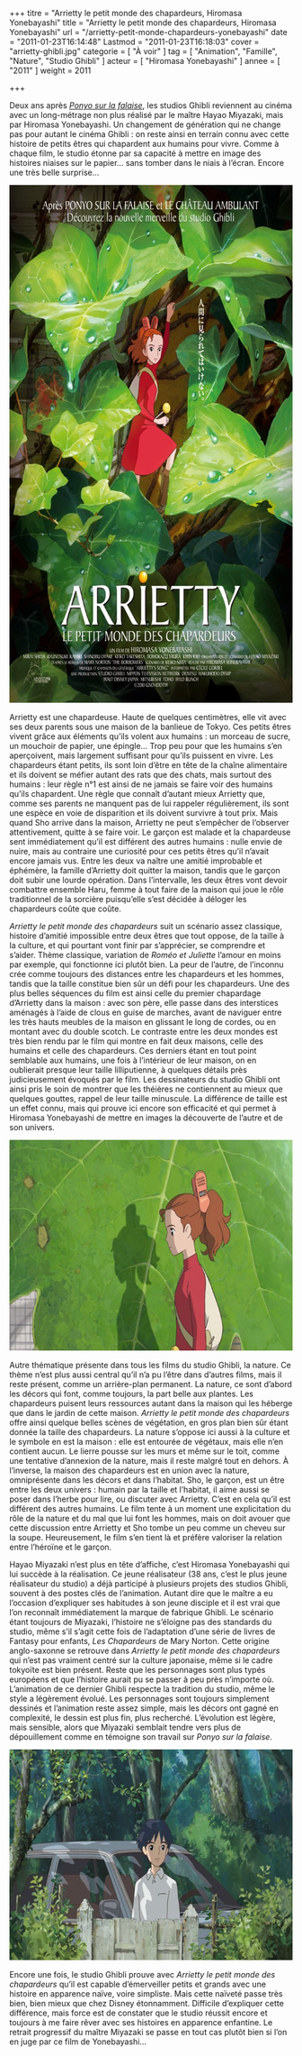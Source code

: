 +++
titre = "Arrietty le petit monde des chapardeurs, Hiromasa Yonebayashi"
title = "Arrietty le petit monde des chapardeurs, Hiromasa Yonebayashi"
url = "/arrietty-petit-monde-chapardeurs-yonebayashi"
date = "2011-01-23T16:14:48"
Lastmod = "2011-01-23T16:18:03"
cover = "arrietty-ghibli.jpg"
categorie = [ "À voir" ]
tag = [ "Animation", "Famille", "Nature", "Studio Ghibli" ]
acteur = [ "Hiromasa Yonebayashi" ]
annee = [ "2011" ]
weight = 2011

+++

<p>Deux ans après <em><a href="http://voiretmanger.fr/2009/04/12/ponyo-sur-la-falaise-miyazaki/">Ponyo sur la falaise</a></em>, les studios Ghibli reviennent au cinéma avec un long-métrage non plus réalisé par le maître Hayao Miyazaki, mais par Hiromasa Yonebayashi. Un changement de génération qui ne change pas pour autant le cinéma Ghibli : on reste ainsi en terrain connu avec cette histoire de petits êtres qui chapardent aux humains pour vivre. Comme à chaque film, le studio étonne par sa capacité à mettre en image des histoires niaises sur le papier… sans tomber dans le niais à l&rsquo;écran. Encore une très belle surprise…</p>
<p><a href="http://www.allocine.fr/film/fichefilm_gen_cfilm=176684.html"> </a></p>
<p style="text-align: center;"><a href="http://www.allocine.fr/film/fichefilm_gen_cfilm=176684.html"></a></p>
<p><a href="http://www.allocine.fr/film/fichefilm_gen_cfilm=176684.html"></p>
<div style="text-align: center;"><img class="aligncenter" src="arrietty-yonebayashi.jpg" border="0" alt="arrietty-yonebayashi.jpg" width="690" height="919" /></div>
<p></a></p>
<p>Arrietty est une chapardeuse. Haute de quelques centimètres, elle vit avec ses deux parents sous une maison de la banlieue de Tokyo. Ces petits êtres vivent grâce aux éléments qu&rsquo;ils volent aux humains : un morceau de sucre, un mouchoir de papier, une épingle… Trop peu pour que les humains s&rsquo;en aperçoivent, mais largement suffisant pour qu&rsquo;ils puissent en vivre. Les chapardeurs étant petits, ils sont loin d&rsquo;être en tête de la chaîne alimentaire et ils doivent se méfier autant des rats que des chats, mais surtout des humains : leur règle n°1 est ainsi de ne jamais se faire voir des humains qu&rsquo;ils chapardent. Une règle que connaît d&rsquo;autant mieux Arrietty que, comme ses parents ne manquent pas de lui rappeler régulièrement, ils sont une espèce en voie de disparition et ils doivent survivre à tout prix. Mais quand Sho arrive dans la maison, Arrietty ne peut s&rsquo;empêcher de l&rsquo;observer attentivement, quitte à se faire voir. Le garçon est malade et la chapardeuse sent immédiatement qu&rsquo;il est différent des autres humains : nulle envie de nuire, mais au contraire une curiosité pour ces petits êtres qu&rsquo;il n&rsquo;avait encore jamais vus. Entre les deux va naître une amitié improbable et éphémère, la famille d&rsquo;Arrietty doit quitter la maison, tandis que le garçon doit subir une lourde opération. Dans l&rsquo;intervalle, les deux êtres vont devoir combattre ensemble Haru, femme à tout faire de la maison qui joue le rôle traditionnel de la sorcière puisqu&rsquo;elle s&rsquo;est décidée à déloger les chapardeurs coûte que coûte.</p>
<p><em>Arrietty le petit monde des chapardeurs</em> suit un scénario assez classique, histoire d&rsquo;amitié impossible entre deux êtres que tout oppose, de la taille à la culture, et qui pourtant vont finir par s&rsquo;apprécier, se comprendre et s&rsquo;aider. Thème classique, variation de <em>Roméo et Juliette</em> l&rsquo;amour en moins par exemple, qui fonctionne ici plutôt bien. La peur de l&rsquo;autre, de l&rsquo;inconnu crée comme toujours des distances entre les chapardeurs et les hommes, tandis que la taille constitue bien sûr un défi pour les chapardeurs. Une des plus belles séquences du film est ainsi celle du premier chapardage d&rsquo;Arrietty dans la maison : avec son père, elle passe dans des interstices aménagés à l&rsquo;aide de clous en guise de marches, avant de naviguer entre les très hauts meubles de la maison en glissant le long de cordes, ou en montant avec du double scotch. Le contraste entre les deux mondes est très bien rendu par le film qui montre en fait deux maisons, celle des humains et celle des chapardeurs. Ces derniers étant en tout point semblable aux humains, une fois à l&rsquo;intérieur de leur maison, on en oublierait presque leur taille lilliputienne, à quelques détails près judicieusement évoqués par le film. Les dessinateurs du studio Ghibli ont ainsi pris le soin de montrer que les théières ne contiennent au mieux que quelques gouttes, rappel de leur taille minuscule. La différence de taille est un effet connu, mais qui prouve ici encore son efficacité et qui permet à Hiromasa Yonebayashi de mettre en images la découverte de l&rsquo;autre et de son univers.</p>
<div style="text-align: center;"><img class="aligncenter" src="arrietty-Yonebayashi-ghibli.jpg" border="0" alt="arrietty-Yonebayashi-ghibli.jpg" width="690" height="374" /></div>
<p>Autre thématique présente dans tous les films du studio Ghibli, la nature. Ce thème n&rsquo;est plus aussi central qu&rsquo;il n&rsquo;a pu l&rsquo;être dans d&rsquo;autres films, mais il reste présent, comme un arrière-plan permanent. La nature, ce sont d&rsquo;abord les décors qui font, comme toujours, la part belle aux plantes. Les chapardeurs puisent leurs ressources autant dans la maison qui les héberge que dans le jardin de cette maison. <em>Arrietty le petit monde des chapardeurs</em> offre ainsi quelque belles scènes de végétation, en gros plan bien sûr étant donnée la taille des chapardeurs. La nature s&rsquo;oppose ici aussi à la culture et le symbole en est la maison : elle est entourée de végétaux, mais elle n&rsquo;en contient aucun. Le lierre pousse sur les murs et même sur le toit, comme une tentative d&rsquo;annexion de la nature, mais il reste malgré tout en dehors. À l&rsquo;inverse, la maison des chapardeurs est en union avec la nature, omniprésente dans les décors et dans l&rsquo;habitat. Sho, le garçon, est un être entre les deux univers : humain par la taille et l&rsquo;habitat, il aime aussi se poser dans l&rsquo;herbe pour lire, ou discuter avec Arrietty. C&rsquo;est en cela qu&rsquo;il est différent des autres humains. Le film tente à un moment une explicitation du rôle de la nature et du mal que lui font les hommes, mais on doit avouer que cette discussion entre Arrietty et Sho tombe un peu comme un cheveu sur la soupe. Heureusement, le film s&rsquo;en tient là et préfère valoriser la relation entre l’héroïne et le garçon.</p>
<p>Hayao Miyazaki n&rsquo;est plus en tête d&rsquo;affiche, c&rsquo;est Hiromasa Yonebayashi qui lui succède à la réalisation. Ce jeune réalisateur (38 ans, c&rsquo;est le plus jeune réalisateur du studio) a déjà participé à plusieurs projets des studios Ghibli, souvent à des postes clés de l&rsquo;animation. Autant dire que le maître a eu l&rsquo;occasion d&rsquo;expliquer ses habitudes à son jeune disciple et il est vrai que l&rsquo;on reconnaît immédiatement la marque de fabrique Ghibli. Le scénario étant toujours de Miyazaki, l&rsquo;histoire ne s&rsquo;éloigne pas des standards du studio, même s&rsquo;il s&rsquo;agit cette fois de l&rsquo;adaptation d&rsquo;une série de livres de Fantasy pour enfants, <em>Les Chapardeurs</em> de Mary Norton. Cette origine anglo-saxonne se retrouve dans <em>Arrietty le petit monde des chapardeurs</em> qui n&rsquo;est pas vraiment centré sur la culture japonaise, même si le cadre tokyoïte est bien présent. Reste que les personnages sont plus typés européens et que l&rsquo;histoire aurait pu se passer à peu près n&rsquo;importe où. L&rsquo;animation de ce dernier Ghibli respecte la tradition du studio, même le style a légèrement évolué. Les personnages sont toujours simplement dessinés et l&rsquo;animation reste assez simple, mais les décors ont gagné en complexité, le dessin est plus fin, plus recherché. L&rsquo;évolution est légère, mais sensible, alors que Miyazaki semblait tendre vers plus de dépouillement comme en témoigne son travail sur <em>Ponyo sur la falaise</em>.</p>
<div style="text-align: center;"><img class="aligncenter" src="ghibli-yonebayashi-arrietty.jpg" border="0" alt="ghibli-yonebayashi-arrietty.jpg" width="690" height="374" /></div>
<p>Encore une fois, le studio Ghibli prouve avec <em>Arrietty le petit monde des chapardeurs</em> qu&rsquo;il est capable d&rsquo;émerveiller petits et grands avec une histoire en apparence naïve, voire simpliste. Mais cette naïveté passe très bien, bien mieux que chez Disney étonnamment. Difficile d&rsquo;expliquer cette différence, mais force est de constater que le studio réussit encore et toujours à me faire rêver avec ses histoires en apparence enfantine. Le retrait progressif du maître Miyazaki se passe en tout cas plutôt bien si l&rsquo;on en juge par ce film de Yonebayashi…</p>

